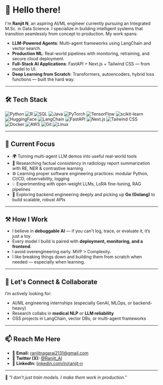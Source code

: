 # 👋 Hello there!

I'm **Ranjit N**, an aspiring AI/ML engineer currently pursuing an Integrated M.Sc. in Data Science. I specialize in building intelligent systems that transition seamlessly from concept to production. My work spans:

- **LLM-Powered Agents**: Multi-agent frameworks using LangChain and vector search.
- **Production ML**: Real-world pipelines with monitoring, retraining, and secure cloud deployment.
- **Full-Stack AI Applications**: FastAPI + Next.js + Tailwind CSS — from model to UI.
- **Deep Learning from Scratch**: Transformers, autoencoders, hybrid loss functions — built the hard way.

---

## 🛠️ Tech Stack

![Python](https://img.shields.io/badge/Python-3776AB?style=flat&logo=python&logoColor=white)
![R](https://img.shields.io/badge/R-276DC3?style=flat&logo=r&logoColor=white)
![SQL](https://img.shields.io/badge/SQL-4479A1?style=flat&logo=postgresql&logoColor=white)
![Java](https://img.shields.io/badge/Java-007396?style=flat&logo=java&logoColor=white)
![PyTorch](https://img.shields.io/badge/PyTorch-EE4C2C?style=flat&logo=pytorch&logoColor=white)
![TensorFlow](https://img.shields.io/badge/TensorFlow-FF6F00?style=flat&logo=tensorflow&logoColor=white)
![scikit-learn](https://img.shields.io/badge/scikit--learn-F7931E?style=flat&logo=scikit-learn&logoColor=white)
![HuggingFace](https://img.shields.io/badge/HuggingFace-FFD21F?style=flat&logo=huggingface&logoColor=white)
![LangChain](https://img.shields.io/badge/LangChain-000000?style=flat&logo=langchain&logoColor=white)
![FastAPI](https://img.shields.io/badge/FastAPI-009688?style=flat&logo=fastapi&logoColor=white)
![Next.js](https://img.shields.io/badge/Next.js-000000?style=flat&logo=next.js&logoColor=white)
![Tailwind CSS](https://img.shields.io/badge/Tailwind_CSS-38B2AC?style=flat&logo=tailwind-css&logoColor=white)
![Docker](https://img.shields.io/badge/Docker-2496ED?style=flat&logo=docker&logoColor=white)
![AWS](https://img.shields.io/badge/AWS-232F3E?style=flat&logo=amazon-aws&logoColor=white)
![Git](https://img.shields.io/badge/Git-F05032?style=flat&logo=git&logoColor=white)
![Linux](https://img.shields.io/badge/Linux-FCC624?style=flat&logo=linux&logoColor=black)

---

## 🎯 Current Focus

- 🌍 Turning multi-agent LLM demos into useful real-world tools  
- 🧠 Researching factual consistency in radiology report summarization with RE, NER & contrastive learning  
- ⚙️ Learning proper software engineering practices: modular Python, CI/CD, observability, logging  
- 💡 Experimenting with open-weight LLMs, LoRA fine-tuning, RAG pipelines  
- 🧱 Exploring backend engineering deeply and picking up **Go (Golang)** to build scalable, robust APIs

---

## ⚒️ How I Work

- I believe in **debuggable AI** — if you can't log, trace, or evaluate it, it’s just a toy.
- Every model I build is paired with **deployment, monitoring, and a frontend**.
- I avoid overengineering early. MVP > Complexity.  
- I like breaking things down and building them from scratch when needed — especially when learning.

---

## 🤝 Let's Connect & Collaborate

I’m actively looking for:
- AI/ML engineering internships (especially GenAI, MLOps, or backend-heavy)
- Research collabs in **medical NLP** or **LLM reliability**
- OSS projects in LangChain, vector DBs, or multi-agent frameworks

---

## 📫 Reach Me Here

- 📧 **Email:** [ranjitnagaraj2131@gmail.com](mailto:ranjitnagaraj2131@gmail.com)  
- 🧠 **Twitter (X):** [@Ranjit_AI](https://twitter.com/Ranjit_AI)  
- 💼 **LinkedIn:** [linkedin.com/in/ranjit-n](https://linkedin.com/in/ranjit-n)

---

🧪 *"I don't just train models. I make them work in production."*
